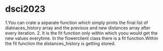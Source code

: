 # dsci2023
1.You can crate a separate function which simply prints the final list of diatnaces_history array and the previous and new distances array after every iteration.
2.
It is the fit function only within which yoou would get the new values everytime.
In the flowerclient class there is a fit function.Within the fit function the distances_history is getting stored.
